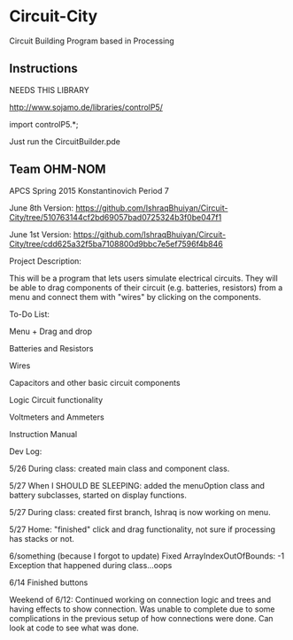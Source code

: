 # Circuit-City
Circuit Building Program based in Processing
## Instructions
NEEDS THIS LIBRARY

http://www.sojamo.de/libraries/controlP5/

import controlP5.*;

Just run the CircuitBuilder.pde

Team OHM-NOM
--------
APCS Spring 2015 Konstantinovich Period 7

June 8th Version:
https://github.com/IshraqBhuiyan/Circuit-City/tree/510763144cf2bd69057bad0725324b3f0be047f1

June 1st Version: 
https://github.com/IshraqBhuiyan/Circuit-City/tree/cdd625a32f5ba7108800d9bbc7e5ef7596f4b846

Project Description:

This will be a program that lets users simulate electrical circuits. They will be able to drag components of their circuit (e.g. batteries, resistors) from a menu and connect them with "wires" by clicking on the components.

To-Do List:

Menu + Drag and drop

Batteries and Resistors

Wires

Capacitors and other basic circuit components

Logic Circuit functionality

Voltmeters and Ammeters

Instruction Manual

Dev Log:

5/26 During class: created main class and component class.

5/27 When I SHOULD BE SLEEPING: added the menuOption class and battery subclasses, started on display functions.

5/27 During class: created first branch, Ishraq is now working on menu.

5/27 Home: "finished" click and drag functionality, not sure if processing has stacks or not.

6/something (because I forgot to update) Fixed ArrayIndexOutOfBounds: -1 Exception that happened during class...oops

6/14 Finished buttons

Weekend of 6/12: Continued working on connection logic and trees and having effects to show connection. Was unable to complete due to some complications in the previous setup of how connections were done. Can look at code to see what was done.
